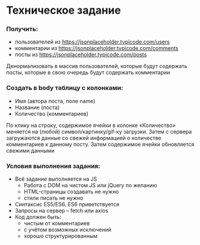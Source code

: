 # Техническое задание

### Получить:

- пользователей из https://jsonplaceholder.typicode.com/users
- комментарии из https://jsonplaceholder.typicode.com/comments
- посты из https://jsonplaceholder.typicode.com/posts

Денормализовать в массив пользователей, которые будут содержать посты, которые в свою очередь будут содержать комментарии

### Создать в body таблицу с колонками:

- Имя (автора поста, поле name)
- Название (поста)
- Количество (комментариев)

По клику на строку, содержимое ячейки в колонке
«Количество» меняется на (любой)
символ/картинку/gif-ку загрузки. Затем с сервера
загружаются данные со свежей информацией о
количестве комментариев к данному посту. Затем
содержимое ячейки обновляется свежими данными

### Условия выполнения задания:

- Всё задание выполняется на JS
  * Работа с DOM на чистом JS или jQuery по желанию
  * HTML-страницы создавать не нужно
  * стили писать не нужно
- Синтаксис ES5/ES6. ES6 приветствуется
- Запросы на сервер – fetch или axios
- Код должен быть:
  * чистым от комментариев
  * с учётом возможных исключений
  * хорошо структурированным
